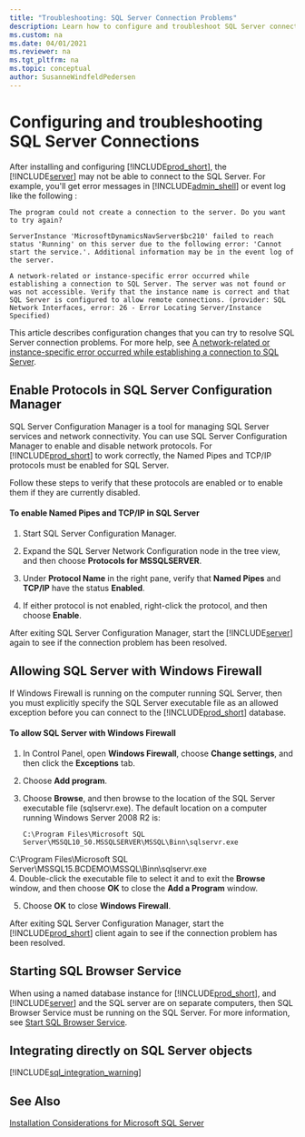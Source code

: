 ```yaml
---
title: "Troubleshooting: SQL Server Connection Problems"
description: Learn how to configure and troubleshoot SQL Server connections to Business Central.
ms.custom: na
ms.date: 04/01/2021
ms.reviewer: na
ms.tgt_pltfrm: na
ms.topic: conceptual
author: SusanneWindfeldPedersen
---
```

# Configuring and troubleshooting SQL Server Connections

After installing and configuring [!INCLUDE[prod_short](../developer/includes/prod_short.md)], the [!INCLUDE[server](../developer/includes/server.md)] may not be able to connect to the SQL Server. For example, you'll get error messages in [!INCLUDE[admin_shell](../developer/includes/adminshell.md)] or event log like the following : 
  
`The program could not create a connection to the server. Do you want to try again?`

`ServerInstance 'MicrosoftDynamicsNavServer$bc210' failed to reach  status 'Running' on this server due to the following error: 'Cannot start the service.'. Additional information may be in the event log of
the server.`

`A network-related or instance-specific error occurred while establishing a connection to SQL Server. The server was not found or was not accessible. Verify that the instance name is correct and that SQL Server is configured to allow remote connections. (provider: SQL Network Interfaces, error: 26 - Error Locating Server/Instance Specified)`

This article describes configuration changes that you can try to resolve SQL Server connection problems. For more help, see [A network-related or instance-specific error occurred while establishing a connection to SQL Server](/troubleshoot/sql/connect/network-related-or-instance-specific-error-occurred-while-establishing-connection#get-the-tcp-port-of-the-instance).

## Enable Protocols in SQL Server Configuration Manager

SQL Server Configuration Manager is a tool for managing SQL Server services and network connectivity. You can use SQL Server Configuration Manager to enable and disable network protocols. For [!INCLUDE[prod_short](../developer/includes/prod_short.md)] to work correctly, the Named Pipes and TCP/IP protocols must be enabled for SQL Server.  
  
Follow these steps to verify that these protocols are enabled or to enable them if they are currently disabled.  
  
#### To enable Named Pipes and TCP/IP in SQL Server
  
1. Start SQL Server Configuration Manager.  
  
2. Expand the SQL Server Network Configuration node in the tree view, and then choose **Protocols for MSSQLSERVER**.  
  
3. Under **Protocol Name** in the right pane, verify that **Named Pipes** and **TCP/IP** have the status **Enabled**.  
  
4. If either protocol is not enabled, right-click the protocol, and then choose **Enable**.  
  
After exiting SQL Server Configuration Manager, start the [!INCLUDE[server](../developer/includes/server.md)] again to see if the connection problem has been resolved.  
  
## Allowing SQL Server with Windows Firewall
 
If Windows Firewall is running on the computer running SQL Server, then you must explicitly specify the SQL Server executable file as an allowed exception before you can connect to the [!INCLUDE[prod_short](../developer/includes/prod_short.md)] database.  
  
#### To allow SQL Server with Windows Firewall  
  
1. In Control Panel, open **Windows Firewall**, choose **Change settings**, and then click the **Exceptions** tab.  
  
2. Choose **Add program**.  
  
3. Choose **Browse**, and then browse to the location of the SQL Server executable file \(sqlservr.exe\). The default location on a computer running Windows Server 2008 R2 is:  
  
    ```
    C:\Program Files\Microsoft SQL Server\MSSQL10_50.MSSQLSERVER\MSSQL\Binn\sqlservr.exe  
    ```

  C:\Program Files\Microsoft SQL Server\MSSQL15.BCDEMO\MSSQL\Binn\sqlservr.exe  
4.  Double-click the executable file to select it and to exit the **Browse** window, and then choose **OK** to close the **Add a Program** window.  
  
5. Choose **OK** to close **Windows Firewall**.  
  
 After exiting SQL Server Configuration Manager, start the [!INCLUDE[prod_short](../developer/includes/prod_short.md)] client again to see if the connection problem has been resolved.  
  
## Starting SQL Browser Service

When using a named database instance for [!INCLUDE[prod_short](../developer/includes/prod_short.md)], and [!INCLUDE[server](../developer/includes/server.md)] and the SQL server are on separate computers, then SQL Browser Service must be running on the SQL Server. For more information, see [Start SQL Browser Service](/sql/database-engine/configure-windows/start-stop-pause-resume-restart-sql-server-services).  

## Integrating directly on SQL Server objects
[!INCLUDE[sql_integration_warning](../includes/include-sql-integrations.md)]


## See Also  

[Installation Considerations for Microsoft SQL Server](../deployment/installation-considerations-for-microsoft-sql-server.md)